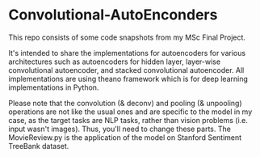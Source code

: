 # Convolutional-AutoEnconders

This repo consists of some code snapshots from my MSc Final Project.

It's intended to share the implementations for autoencoders for various architectures such as autoencoders for hidden layer, 
layer-wise convolutional autoencoder, and stacked convolutional autoencoder.
All implementations are using theano framework which is for deep learning implementations in Python.

Please note that the convolution (& deconv) and pooling (& unpooling) operations are not like the usual ones and are specific to
the model in my case, as the target tasks are NLP tasks, rather than vision problems (i.e. input wasn't images).
Thus, you'll need to change these parts. The MovieReview.py is the application of the model on Stanford Sentiment TreeBank dataset.

